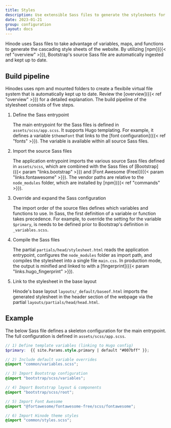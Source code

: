 ```yaml
---
title: Styles
description: Use extensible Sass files to generate the stylesheets for your website.
date: 2023-01-21
group: configuration
layout: docs
---
```


<!-- TODO: expand SCSS build process -->

Hinode uses Sass files to take advantage of variables, maps, and functions to generate the cascading style sheets of the website. By utilizing [npm]({{< ref "overview" >}}), Bootstrap's source Sass file are automatically ingested and kept up to date.

## Build pipeline

Hinodes uses npm and mounted folders to create a flexibile virtual file system that is automatically kept up to date. Review the [overview]({{< ref "overview" >}}) for a detailed explanation. The build pipeline of the stylesheet consists of five steps.

1. Define the Sass entrypoint

   The main entrypoint for the Sass files is defined in `assets/scss/app.scss`. It supports Hugo templating. For example, it defines a variable `$themeFont` that links to the [font configuration]({{< ref "fonts" >}}). The variable is available within all source Sass files.

2. Import the source Sass files

   The application entrypoint imports the various source Sass files defined in `assets/scss`, which are combined with the Sass files of [Bootstrap]({{< param "links.bootstrap" >}}) and [Font Awesome (Free)]({{< param "links.fontawesome" >}}). The vendor paths are relative to the `node_modules` folder, which are installed by [npm]({{< ref "commands" >}}).

3. Override and expand the Sass configuration

   The import order of the source files defines which variables and functions to use. In Sass, the first definition of a variable or function takes precedence. For example, to override the setting for the variable `$primary`, is needs to be defined prior to Bootstrap's definition in `_variables.scss`.

4. Compile the Sass files

   The partial `partials/head/stylesheet.html` reads the application entrypoint, configures the `node_modules` folder as import path, and compiles the stylesheet into a single file `main.css`. In production mode, the output is minified and linked to with a [fingerprint]({{< param "links.hugo_fingerprint" >}}).

5. Link to the stylesheet in the base layout

   Hinode's base layout `layouts/_default/baseof.html` imports the generated stylesheet in the header section of the webpage via the partial `layouts/partials/head/head.html`.

## Example

The below Sass file defines a skeleton configuration for the main entrypoint. The full configuration is defined in `assets/scss/app.scss`.

```scss
// 1) Define template variables (linking to Hugo config)
$primary:  {{ site.Params.style.primary | default "#007bff" }};

// 2) Include default variable overrides
@import "common/variables.scss";

// 3) Import Bootstrap configuration
@import "bootstrap/scss/variables";

// 4) Import Bootstrap layout & components
@import "bootstrap/scss/root";

// 5) Import Font Awesome
@import "@fortawesome/fontawesome-free/scss/fontawesome";

// 6) Import Hinode theme styles
@import "common/styles.scss";
```

